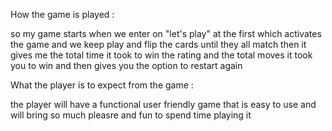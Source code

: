 How the game is played :

so my game starts when we enter on "let's play" at the first which activates the game
and we keep play and flip the cards until they all match then it gives me the total 
time it took to win the rating and the total moves it took you to win and then gives
you the option to restart again

What the player is to expect from the game :

the player will have a functional user friendly game that is easy to use and will bring
so much pleasre and fun to spend time playing it 